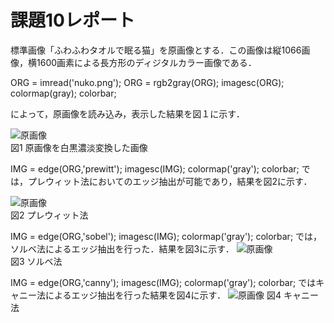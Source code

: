 # 課題10レポート

標準画像「ふわふわタオルで眠る猫」を原画像とする．この画像は縦1066画像，横1600画素による長方形のディジタルカラー画像である．

ORG = imread('nuko.png'); 
ORG = rgb2gray(ORG); 
imagesc(ORG); colormap(gray); colorbar;

によって，原画像を読み込み，表示した結果を図１に示す．

![原画像](https://github.com/yuukomo/image-processing-classroom_report/blob/master/%E7%B5%90%E6%9E%9C/%E8%AA%B2%E9%A1%8C10/%E5%8E%9F%E7%94%BB.PNG)  
図1 原画像を白黒濃淡変換した画像

IMG = edge(ORG,'prewitt');
imagesc(IMG); colormap('gray'); colorbar;
では，プレウィット法においてのエッジ抽出が可能であり，結果を図2に示す．

![原画像](https://github.com/yuukomo/image-processing-classroom_report/blob/master/%E7%B5%90%E6%9E%9C/%E8%AA%B2%E9%A1%8C10/%E3%83%96%E3%83%AC%E3%82%A6%E3%82%A3%E3%83%83%E3%83%88%E6%B3%95.PNG)  
図2 プレウィット法

IMG = edge(ORG,'sobel'); 
imagesc(IMG); colormap('gray'); colorbar;
では，ソルベ法によるエッジ抽出を行った．結果を図3に示す．
![原画像](https://github.com/yuukomo/image-processing-classroom_report/blob/master/%E7%B5%90%E6%9E%9C/%E8%AA%B2%E9%A1%8C10/%E3%82%BD%E3%83%99%E3%83%AB%E6%B3%95.PNG)  
図3 ソルベ法

IMG = edge(ORG,'canny'); 
imagesc(IMG); colormap('gray'); colorbar;
ではキャニー法によるエッジ抽出を行った結果を図4に示す．
![原画像](https://github.com/yuukomo/image-processing-classroom_report/blob/master/%E7%B5%90%E6%9E%9C/%E8%AA%B2%E9%A1%8C10/%E3%82%AD%E3%83%A3%E3%83%8B%E3%83%BC%E6%B3%95.PNG) 
図4 キャニー法
